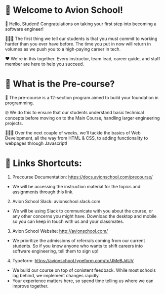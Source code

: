 # 👊 Welcome to Avion School!

👋 Hello, Student! Congratulations on taking your first step into becoming a software engineer!

🙇🏽‍♂ The first thing we tell our students is that you must commit to working harder than you ever have before. The time you put in now will return in volumes as we push you to a high-paying career in tech.

❤️ We're in this together. Every instructor, team lead, career guide, and staff member are here to help you succeed.


# 🤔 What is the Pre-course?

🏫 The pre-course is a 12-section program aimed to build your foundation in programming.

🤓 We do this to ensure that our students understand basic technical concepts before moving on to the Main Course, handling larger engineering projects.

👩🏽‍💻 Over the next couple of weeks, we'll tackle the basics of Web Development, all the way from HTML & CSS, to adding functionality to webpages through Javascript!

# 🔗 Links Shortcuts:

1. Precourse Documentation: https://docs.avionschool.com/precourse/
- We will be accessing the instruction material for the topics and assignments through this link.

2. Avion School Slack: avionschool.slack.com
- We will be using Slack to communicate with you about the course, or any other concerns you might have. Download the desktop and mobile so you can keep in touch with us and your classmates.

3. Avion School Website: http://avionschool.com/
- We prioritize the admissions of referrals coming from our current students. So if you know anyone who wants to shift careers into software engineering, tell them to sign up!

4. Typeform: https://avionschool.typeform.com/to/JMeBJdUV
- We build our course on top of conistent feedback. While most schools lag behind, we implement changes rapidly.
- Your experience matters here, so spend time telling us where we can improve together.
